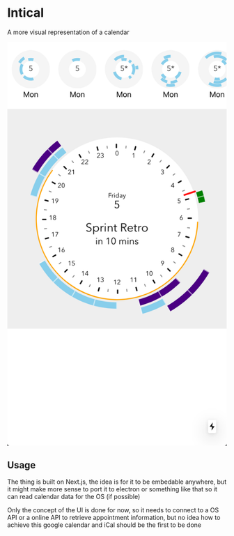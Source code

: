 # Intical

A more visual representation of a calendar

![Intical Preview](https://github.com/ospfranco/intical/blob/master/assets/preview.png?raw=true)

## Usage
The thing is built on Next.js, the idea is for it to be embedable anywhere, but it might make more sense to port it to electron or something like that so it can read calendar data for the OS (if possible)

Only the concept of the UI is done for now, so it needs to connect to a OS API or a online API to retrieve appointment information, but no idea how to achieve this google calendar and iCal should be the first to be done